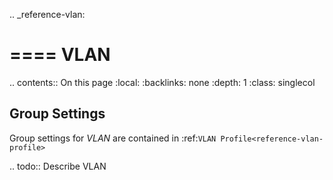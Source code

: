 .. _reference-vlan:

====
VLAN
====

.. contents:: On this page
    :local:
    :backlinks: none
    :depth: 1
    :class: singlecol

Group Settings
--------------
Group settings for *VLAN* are contained in :ref:`VLAN Profile<reference-vlan-profile>`

.. todo::
    Describe VLAN


